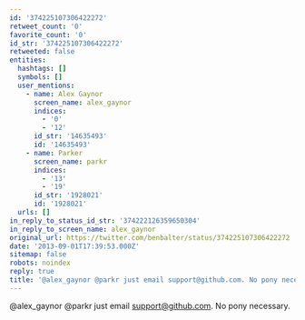 ```yaml
---
id: '374225107306422272'
retweet_count: '0'
favorite_count: '0'
id_str: '374225107306422272'
retweeted: false
entities:
  hashtags: []
  symbols: []
  user_mentions:
    - name: Alex Gaynor
      screen_name: alex_gaynor
      indices:
        - '0'
        - '12'
      id_str: '14635493'
      id: '14635493'
    - name: Parker
      screen_name: parkr
      indices:
        - '13'
        - '19'
      id_str: '1928021'
      id: '1928021'
  urls: []
in_reply_to_status_id_str: '374222126359650304'
in_reply_to_screen_name: alex_gaynor
original_url: https://twitter.com/benbalter/status/374225107306422272
date: '2013-09-01T17:39:53.000Z'
sitemap: false
robots: noindex
reply: true
title: '@alex_gaynor @parkr just email support@github.com. No pony necessary.'
---
```


@alex_gaynor @parkr just email support@github.com. No pony necessary.